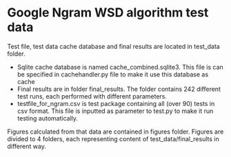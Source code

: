 # Google Ngram WSD algorithm test data

Test file, test data cache database and final results are located in test_data folder.
* Sqlite cache database is named cache_combined.sqlite3. This file is can be specified in cachehandler.py file to make it use this database as cache
* Final results are in folder final_results. The folder contains 242 different test runs, each performed with different parameters.
* testfile_for_ngram.csv is test package containing all (over 90) tests in csv format. This file is inputted as parameter to test.py to make it run testing automatically.

Figures calculated from that data are contained in figures folder. Figures are divided to 4 folders, each representing content of test_data/final_results in different way.
